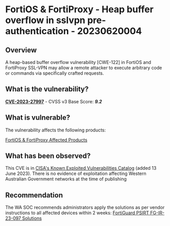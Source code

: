 # FortiOS & FortiProxy - Heap buffer overflow in sslvpn pre-authentication - 20230620004

## Overview

A heap-based buffer overflow vulnerability [CWE-122] in FortiOS and FortiProxy SSL-VPN may allow a remote attacker to execute arbitrary code or commands via specifically crafted requests.

## What is the vulnerability?

[**CVE-2023-27997**](https://nvd.nist.gov/vuln/detail/CVE-2023-27997) - CVSS v3 Base Score: ***9.2***

## What is vulnerable?

The vulnerability affects the following products:

[FortiOS & FortiProxy Affected Products](https://www.fortiguard.com/psirt/FG-IR-23-097)

## What has been observed?

This CVE is in [CISA's Known Exploited Vulnerabilities Catalog](https://cisa.gov/known-exploited-vulnerabilities-catalog) (added 13 June 2023). There is no evidence of exploitation affecting Western Australian Government networks at the time of publishing

## Recommendation

The WA SOC recommends administrators apply the solutions as per vendor instructions to all affected devices within 2 weeks: [FortiGuard PSIRT FG-IR-23-097 Solutions](https://www.fortiguard.com/psirt/FG-IR-23-097)

